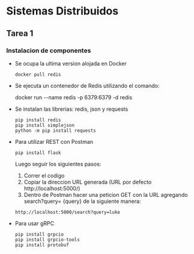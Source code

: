 # Sistemas Distribuidos

## Tarea 1

### Instalacion de componentes

- Se ocupa la ultima version alojada en Docker
  ```
  docker pull redis
  ```
- Se ejecuta un contenedor de Redis utilizando el comando:

  docker run --name redis -p 6379:6379 -d redis
- Se instalan las librerias: redis, json y requests
  ```
  pip install redis
  pip install simplejson
  python -m pip install requests
  ```


- Para utilizar REST con Postman
  ```
  pip install flask
  ```
  Luego seguir los siguientes pasos:
  1. Correr el codigo
  2. Copiar la direccion URL generada (URL por defecto http://localhost:5000/)
  3. Dentro de Postman hacer una peticion GET con la URL agregando search?query= {query} de la siguiente manera:
  ```
  http://localhost:5000/search?query=luke
  ```

- Para usar gRPC
  ```
  pip install grpcio
  pip install grpcio-tools
  pip install protobuf
  ```
  
